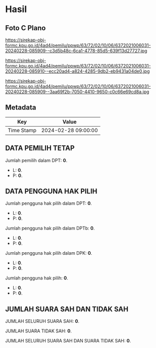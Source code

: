 # Hasil

## Foto C Plano

https://sirekap-obj-formc.kpu.go.id/4ad4/pemilu/ppwp/63/72/02/10/06/6372021006031-20240228-085909--c3d5b48c-6ca1-4778-85d5-639f13d27727.jpg

https://sirekap-obj-formc.kpu.go.id/4ad4/pemilu/ppwp/63/72/02/10/06/6372021006031-20240228-085910--ecc20ad4-a824-4285-9db2-eb9431a04de0.jpg

https://sirekap-obj-formc.kpu.go.id/4ad4/pemilu/ppwp/63/72/02/10/06/6372021006031-20240228-085909--3aa69f2b-7050-4410-9650-c0c66e69cd8a.jpg


## Metadata

| Key        | Value               |
| ---------- | ------------------- |
| Time Stamp | 2024-02-28 09:00:00 |


## DATA PEMILIH TETAP

Jumlah pemilih dalam DPT: **0**.
 * L: **0**.
 * P: **0**.

## DATA PENGGUNA HAK PILIH

Jumlah pengguna hak pilih dalam DPT: **0**.
 * L: **0**.
 * P: **0**.

Jumlah pengguna hak pilih dalam DPTb: **0**.
 * L: **0**.
 * P: **0**.

Jumlah pengguna hak pilih dalam DPK: **0**.
 * L: **0**.
 * P: **0**.

Jumlah pengguna hak pilih: **0**.
 * L: **0**.
 * P: **0**.

## JUMLAH SUARA SAH DAN TIDAK SAH

JUMLAH SELURUH SUARA SAH: **0**.

JUMLAH SUARA TIDAK SAH: **0**.

JUMLAH SELURUH SUARA SAH DAN SUARA TIDAK SAH: **0**.


